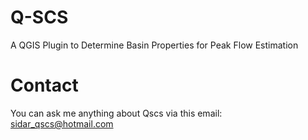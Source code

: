 # Q-SCS
A QGIS Plugin to Determine Basin Properties for Peak Flow Estimation

# Contact
You can ask me anything about Qscs via this email: sidar_qscs@hotmail.com
